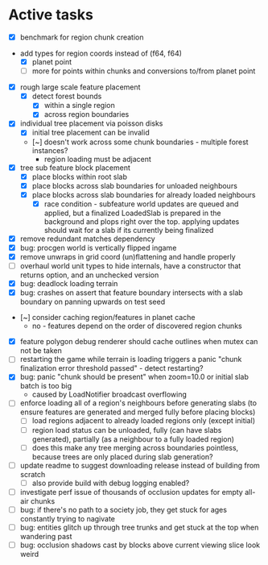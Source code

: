 # Active tasks

* [X] benchmark for region chunk creation
* add types for region coords instead of (f64, f64)
	* [X] planet point
	* [ ] more for points within chunks and conversions to/from planet point
* [X] rough large scale feature placement
	* [X] detect forest bounds
		* [X] within a single region
		* [X] across region boundaries
* [X] individual tree placement via poisson disks
	* [X] initial tree placement can be invalid
	* [~] doesn't work across some chunk boundaries - multiple forest instances?
		* region loading must be adjacent
* [X] tree sub feature block placement
	* [X] place blocks within root slab
	* [X] place blocks across slab boundaries for unloaded neighbours
	* [X] place blocks across slab boundaries for already loaded neighbours
		* [X] race condition - subfeature world updates are queued and applied, but a finalized LoadedSlab is prepared in the background and plops right over the top. applying updates should wait for a slab if its currently being finalized
* [X] remove redundant matches dependency
* [X] bug: procgen world is vertically flipped ingame
* [X] remove unwraps in grid coord (un)flattening and handle properly
* [ ] overhaul world unit types to hide internals, have a constructor that returns option, and an unchecked version
* [X] bug: deadlock loading terrain
* [X] bug: crashes on assert that feature boundary intersects with a slab boundary on panning upwards on test seed
* [~] consider caching region/features in planet cache
	* no - features depend on the order of discovered region chunks
* [X] feature polygon debug renderer should cache outlines when mutex can not be taken
* [ ] restarting the game while terrain is loading triggers a panic "chunk finalization error threshold passed" - detect restarting?
* [X] bug: panic "chunk should be present" when zoom=10.0 or initial slab batch is too big
	* caused by LoadNotifier broadcast overflowing
* [ ] enforce loading all of a region's neighbours before generating slabs (to ensure features are generated and merged fully before placing blocks)
	* [ ] load regions adjacent to already loaded regions only (except initial)
	* [ ] region load status can be unloaded, fully (can have slabs generated), partially (as a neighbour to a fully loaded region)
	* [ ] does this make any tree merging across boundaries pointless, because trees are only placed during slab generation?
* [ ] update readme to suggest downloading release instead of building from scratch
	* [ ] also provide build with debug logging enabled?
* [ ] investigate perf issue of thousands of occlusion updates for empty all-air chunks
* [ ] bug: if there's no path to a society job, they get stuck for ages constantly trying to nagivate
* [ ] bug: entities glitch up through tree trunks and get stuck at the top when wandering past
* [ ] bug: occlusion shadows cast by blocks above current viewing slice look weird
